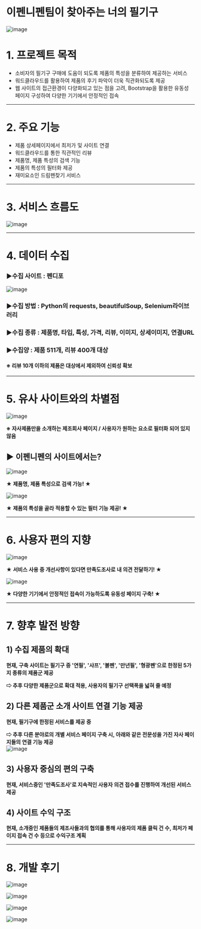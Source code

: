 # 이펜니펜팀이 찾아주는 너의 필기구
![image](https://user-images.githubusercontent.com/106059465/183614251-25fa9ab8-e8be-4b81-aff7-38325712d156.png)

# 1. 프로젝트 목적
+ 소비자의 필기구 구매에 도움이 되도록 제품의 특성을 분류하여 제공하는 서비스
+ 워드클라우드를 활용하여 제품의 후기 파악이 더욱 직관화되도록 제공
+ 웹 사이트의 접근환경이 다양화되고 있는 점을 고려, Bootstrap을 활용한 유동성 페이지 구성하여 다양한 기기에서 안정적인 접속
    
---
  
# 2. 주요 기능
+ 제품 상세페이지에서 최저가 및 사이트 연결
+ 워드클라우드를 통한 직관적인 리뷰
+ 제품명, 제품 특성의 검색 기능
+ 제품의 특성의 필터화 제공
+ 재미요소인 드림펜찾기 서비스
  
---
  
# 3. 서비스 흐름도
![image](https://user-images.githubusercontent.com/106059465/183618466-2347ae56-6d95-4188-aad5-956b5131861d.png)
  
---
  
# 4. 데이터 수집
### ▶수집 사이트 : 펜디포
![image](https://user-images.githubusercontent.com/106059465/183618809-d8a68a00-d1b0-40d6-9722-0714e63fcddb.png)

### ▶수집 방법 : Python의 requests, beautifulSoup, Selenium라이브러리
### ▶수집 종류 : 제품명, 타입, 특성, 가격, 리뷰, 이미지, 상세이미지, 연결URL
### ▶수집양 : 제품 511개, 리뷰 400개 대상
#### ※ 리뷰 10개 이하의 제품은 대상에서 제외하여 신뢰성 확보
  
---
  
# 5. 유사 사이트와의 차별점
![image](https://user-images.githubusercontent.com/106059465/183616868-1e42cd30-7532-43e0-bd26-b1b0f88fcd59.png)
  
**※ 자사제품만을 소개하는 제조회사 페이지 / 사용자가 원하는 요소로 필터화 되어 있지 않음**
    

## ▶ 이펜니펜의 사이트에서는?
![image](https://user-images.githubusercontent.com/106059465/183617557-1528dbfa-cf83-4e6d-aae2-f71cc63ca9b9.png)
  
**★ 제품명, 제품 특성으로 검색 가능! ★**
  

![image](https://user-images.githubusercontent.com/106059465/183617574-705324a9-c685-4c13-8cb4-8cf0d104a17c.png)
  
**★ 제품의 특성을 골라 적용할 수 있는 필터 기능 제공! ★**
  
--- 
  
# 6. 사용자 편의 지향
![image](https://user-images.githubusercontent.com/106059465/183617977-1a82682f-41e4-482e-86ad-158303fbd26d.png)
  
**★ 서비스 사용 중 개선사항이 있다면 만족도조사로 내 의견 전달하기! ★**

![image](https://user-images.githubusercontent.com/106059465/183618144-dfe211ab-29ac-4a78-b0d1-7398c4315387.png)
  
**★ 다양한 기기에서 안정적인 접속이 가능하도록 유동성 페이지 구축! ★**
  
--- 
  
# 7. 향후 발전 방향
## 1) 수집 제품의 확대
**현재, 구축 사이트는 필기구 중 '연필', '샤프', '볼펜', '만년필', '형광펜'으로 한정된 5가지 종류의 제품군 제공**
  
**⇨ 추후 다양한 제품군으로 확대 적용, 사용자의 필기구 선택폭을 넓혀 줄 예정**

## 2) 다른 제품군 소개 사이트 연결 기능 제공
**현재, 필기구에 한정된 서비스를 제공 중**
  
**⇨ 추후 다른 분야로의 개별 서비스 페이지 구축 시, 아래와 같은 전문성을 가진 자사 페이지들의 연결 기능 제공**<br/>
![image](https://user-images.githubusercontent.com/106059465/183621073-b3ffe954-3409-4f13-bfce-ec73543816c6.png)
  

## 3) 사용자 중심의 편의 구축
**현재, 서비스중인 '만족도조사'로 지속적인 사용자 의견 접수를 진행하여 개선된 서비스 제공**

## 4) 사이트 수익 구조
**현재, 소개중인 제품들의 제조사들과의 협의를 통해 사용자의 제품 클릭 건 수, 최저가 페이지 접속 건 수 등으로 수익구조 계획**
  
---
  
# 8. 개발 후기
  
![image](https://user-images.githubusercontent.com/106059465/183621786-980cc797-bf0e-4882-a6ce-b9d855d0b7e8.png)

  
![image](https://user-images.githubusercontent.com/106059465/183621868-bf6ca2f9-99d6-46db-adc3-bb413fdb44bd.png)

  
![image](https://user-images.githubusercontent.com/106059465/183621957-b77f89d8-344e-48ca-9a8f-df2bad1d29ef.png)

  
![image](https://user-images.githubusercontent.com/106059465/183622018-d2b18816-02f2-44e4-9d74-bd4552777756.png)
